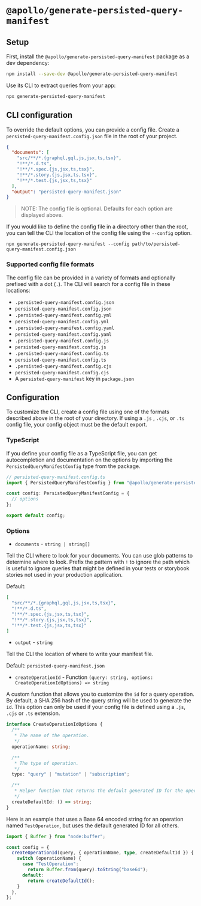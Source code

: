 # `@apollo/generate-persisted-query-manifest`

## Setup

First, install the `@apollo/generate-persisted-query-manifest` package as a dev dependency:

```sh
npm install --save-dev @apollo/generate-persisted-query-manifest
```

Use its CLI to extract queries from your app:

```sh
npx generate-persisted-query-manifest
```

## CLI configuration

To override the default options, you can provide a config file. Create a `persisted-query-manifest.config.json` file in the root of your project.

```json
{
  "documents": [
    "src/**/*.{graphql,gql,js,jsx,ts,tsx}",
    "!**/*.d.ts",
    "!**/*.spec.{js,jsx,ts,tsx}",
    "!**/*.story.{js,jsx,ts,tsx}",
    "!**/*.test.{js,jsx,ts,tsx}"
  ],
  "output": "persisted-query-manifest.json"
}
```

> NOTE: The config file is optional. Defaults for each option are displayed above.

If you would like to define the config file in a directory other than the root, you can tell the CLI the location of the config file using the `--config` option.

```
npx generate-persisted-query-manifest --config path/to/persisted-query-manifest.config.json
```

### Supported config file formats

The config file can be provided in a variety of formats and optionally prefixed with a dot (`.`). The CLI will search for a config file in these locations:

- `.persisted-query-manifest.config.json`
- `persisted-query-manifest.config.json`
- `.persisted-query-manifest.config.yml`
- `persisted-query-manifest.config.yml`
- `.persisted-query-manifest.config.yaml`
- `persisted-query-manifest.config.yaml`
- `.persisted-query-manifest.config.js`
- `persisted-query-manifest.config.js`
- `.persisted-query-manifest.config.ts`
- `persisted-query-manifest.config.ts`
- `.persisted-query-manifest.config.cjs`
- `persisted-query-manifest.config.cjs`
- A `persisted-query-manifest` key in `package.json`

## Configuration

To customize the CLI, create a config file using one of the formats described above in the root of your directory. If using a `.js` , `.cjs`, or `.ts` config file, your config object must be the default export.

### TypeScript

If you define your config file as a TypeScript file, you can get autocompletion and documentation on the options by importing the `PersistedQueryManifestConfig` type from the package.

```ts
// persisted-query-manifest.config.ts
import { PersistedQueryManifestConfig } from "@apollo/generate-persisted-query-manifest";

const config: PersistedQueryManifestConfig = {
  // options
};

export default config;
```

### Options

- `documents` - `string | string[]`

Tell the CLI where to look for your documents. You can use glob patterns to determine where to look. Prefix the pattern with `!` to ignore the path which is useful to ignore queries that might be defined in your tests or storybook stories not used in your production application.

Default:

```json
[
  "src/**/*.{graphql,gql,js,jsx,ts,tsx}",
  "!**/*.d.ts",
  "!**/*.spec.{js,jsx,ts,tsx}",
  "!**/*.story.{js,jsx,ts,tsx}",
  "!**/*.test.{js,jsx,ts,tsx}"
]
```

- `output` - `string`

Tell the CLI the location of where to write your manifest file.

Default: `persisted-query-manifest.json`

- `createOperationId` - Function `(query: string, options: CreateOperationIdOptions) => string`

A custom function that allows you to customize the `id` for a query operation. By default, a SHA 256 hash of the query string will be used to generate the `id`. This option can only be used if your config file is defined using a `.js`, `.cjs` or `.ts` extension.

```ts
interface CreateOperationIdOptions {
  /**
   * The name of the operation.
   */
  operationName: string;

  /**
   * The type of operation.
   */
  type: "query" | "mutation" | "subscription";

  /**
   * Helper function that returns the default generated ID for the operation.
   */
  createDefaultId: () => string;
}
```

Here is an example that uses a Base 64 encoded string for an operation named `TestOperation`, but uses the default generated ID for all others.

```ts
import { Buffer } from "node:buffer";

const config = {
  createOperationId(query, { operationName, type, createDefaultId }) {
    switch (operationName) {
      case "TestOperation":
        return Buffer.from(query).toString("base64");
      default:
        return createDefaultId();
    }
  },
};
```
